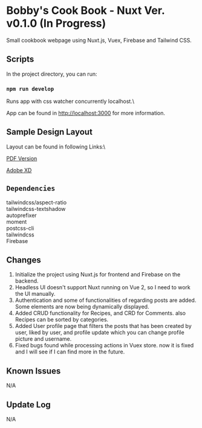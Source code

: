 # Bobby's Cook Book - Nuxt Ver. v0.1.0 (In Progress)

Small cookbook webpage using Nuxt.js, Vuex, Firebase and Tailwind CSS.

## Scripts

In the project directory, you can run:

### `npm run develop`

Runs app with css watcher concurrently localhost.\

App can be found in [http://localhost:3000](http://localhost:3000) for more information.

## Sample Design Layout

Layout can be found in following Links:\

[PDF Version](https://drive.google.com/file/d/1HIL0IOkn7GSX_48taIbAhtnk6SjPYrId/view?usp=sharing)

[Adobe XD](https://xd.adobe.com/view/97f6bf09-b82c-415d-afbd-d3ae0694106a-c2a5/)

## `Dependencies`

tailwindcss/aspect-ratio\
tailwindcss-textshadow\
autoprefixer\
moment\
postcss-cli\
tailwindcss\
Firebase

## Changes

1. Initialize the project using Nuxt.js for frontend and Firebase on the backend.
2. Headless UI doesn't support Nuxt running on Vue 2, so I need to work the UI manually.
3. Authentication and some of functionalities of regarding posts are added. Some elements are now being dynamically displayed.
4. Added CRUD functionality for Recipes, and CRD for Comments. also Recipes can be sorted by categories.
5. Added User profile page that filters the posts that has been created by user, liked by user, and profile update which you can change profile picture and username.
6. Fixed bugs found while processing actions in Vuex store. now it is fixed and I will see if I can find more in the future.

## Known Issues

N/A

## Update Log

N/A
